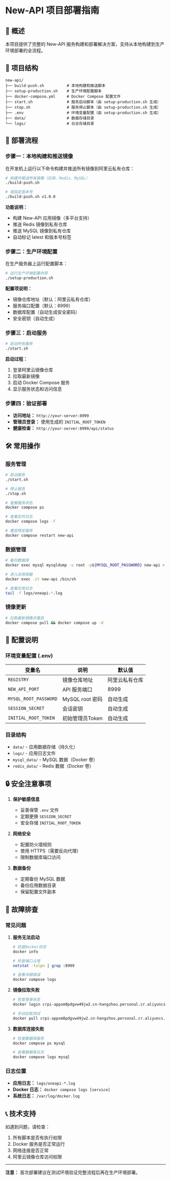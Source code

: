 # New-API 项目部署指南

## 🎯 概述

本项目提供了完整的 New-API 服务构建和部署解决方案，支持从本地构建到生产环境部署的全流程。

## 📁 项目结构

```
new-api/
├── build-push.sh          # 本地构建和推送脚本
├── setup-production.sh    # 生产环境配置脚本
├── docker-compose.yml     # Docker Compose 配置文件
├── start.sh               # 服务启动脚本（由 setup-production.sh 生成）
├── stop.sh                # 服务停止脚本（由 setup-production.sh 生成）
├── .env                   # 环境变量配置（由 setup-production.sh 生成）
├── data/                  # 数据存储目录
└── logs/                  # 日志存储目录
```

## 🚀 部署流程

### 步骤一：本地构建和推送镜像

在开发机上运行以下命令构建并推送所有镜像到阿里云私有仓库：

```bash
# 构建并推送所有镜像（应用、Redis、MySQL）
./build-push.sh

# 或指定版本号
./build-push.sh v1.0.0
```

**功能说明：**
- 构建 New-API 应用镜像（多平台支持）
- 推送 Redis 镜像到私有仓库
- 推送 MySQL 镜像到私有仓库
- 自动标记 latest 和版本号标签

### 步骤二：生产环境配置

在生产服务器上运行配置脚本：

```bash
# 运行生产环境配置向导
./setup-production.sh
```

**配置项说明：**
- 镜像仓库地址（默认：阿里云私有仓库）
- 服务端口配置（默认：8999）
- 数据库配置（自动生成安全密码）
- 安全密钥（自动生成）

### 步骤三：启动服务

```bash
# 启动所有服务
./start.sh
```

**启动过程：**
1. 登录阿里云镜像仓库
2. 拉取最新镜像
3. 启动 Docker Compose 服务
4. 显示服务状态和访问信息

### 步骤四：验证部署

- **访问地址：** `http://your-server:8999`
- **管理员登录：** 使用生成的 `INITIAL_ROOT_TOKEN`
- **健康检查：** `http://your-server:8999/api/status`

## 🛠️ 常用操作

### 服务管理

```bash
# 启动服务
./start.sh

# 停止服务
./stop.sh

# 查看服务状态
docker compose ps

# 查看实时日志
docker compose logs -f

# 重启特定服务
docker compose restart new-api
```

### 数据管理

```bash
# 备份数据库
docker exec mysql mysqldump -u root -p${MYSQL_ROOT_PASSWORD} new-api > backup.sql

# 进入应用容器
docker exec -it new-api /bin/sh

# 查看应用日志
tail -f logs/oneapi-*.log
```

### 镜像更新

```bash
# 拉取最新镜像并重启
docker compose pull && docker compose up -d
```

## 🔧 配置说明

### 环境变量配置 (.env)

| 变量名 | 说明 | 默认值 |
|--------|------|--------|
| `REGISTRY` | 镜像仓库地址 | 阿里云私有仓库 |
| `NEW_API_PORT` | API 服务端口 | 8999 |
| `MYSQL_ROOT_PASSWORD` | MySQL root 密码 | 自动生成 |
| `SESSION_SECRET` | 会话密钥 | 自动生成 |
| `INITIAL_ROOT_TOKEN` | 初始管理员Token | 自动生成 |

### 目录结构

- `data/` - 应用数据存储（持久化）
- `logs/` - 应用日志文件
- `mysql_data/` - MySQL 数据（Docker 卷）
- `redis_data/` - Redis 数据（Docker 卷）

## 🔒 安全注意事项

1. **保护敏感信息**
   - 妥善保管 `.env` 文件
   - 定期更换 `SESSION_SECRET`
   - 安全存储 `INITIAL_ROOT_TOKEN`

2. **网络安全**
   - 配置防火墙规则
   - 使用 HTTPS（需要反向代理）
   - 限制数据库端口访问

3. **数据备份**
   - 定期备份 MySQL 数据
   - 备份应用数据目录
   - 保留配置文件副本

## 🐛 故障排查

### 常见问题

1. **服务无法启动**
   ```bash
   # 检查Docker状态
   docker info
   
   # 检查端口占用
   netstat -tulpn | grep :8999
   
   # 查看详细错误
   docker compose logs
   ```

2. **镜像拉取失败**
   ```bash
   # 检查登录状态
   docker login crpi-appxm8pdgvw49jw2.cn-hangzhou.personal.cr.aliyuncs.com
   
   # 手动拉取测试
   docker pull crpi-appxm8pdgvw49jw2.cn-hangzhou.personal.cr.aliyuncs.com/blueming3/new-api:latest
   ```

3. **数据库连接失败**
   ```bash
   # 检查数据库服务
   docker compose ps mysql
   
   # 查看数据库日志
   docker compose logs mysql
   ```

### 日志位置

- **应用日志：** `logs/oneapi-*.log`
- **Docker 日志：** `docker compose logs [service]`
- **系统日志：** `/var/log/docker.log`

## 📞 技术支持

如遇到问题，请检查：
1. 所有脚本是否有执行权限
2. Docker 服务是否正常运行
3. 网络连接是否正常
4. 阿里云镜像仓库访问权限

---

**注意：** 首次部署建议在测试环境验证完整流程后再在生产环境部署。